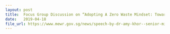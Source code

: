 ```yaml
---
layout: post
title:  Focus Group Discussion on “Adopting A Zero Waste Mindset: Towards Sustainable Consumption”
date:   2019-04-18
file_url: https://www.mewr.gov.sg/news/speech-by-dr-amy-khor--senior-minister-of-state-for-the-environment-and-water-resources--at-the-fgd-on-adopting-a-zero-waste-mindset--towards-sustainable-consumption-at-mewr-hall-on-18-april-2019
---
```

